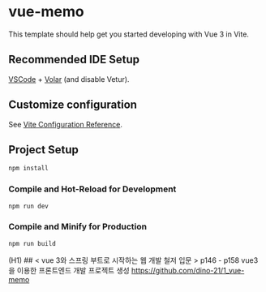 # vue-memo

This template should help get you started developing with Vue 3 in Vite.

## Recommended IDE Setup

[VSCode](https://code.visualstudio.com/) + [Volar](https://marketplace.visualstudio.com/items?itemName=Vue.volar) (and disable Vetur).

## Customize configuration

See [Vite Configuration Reference](https://vitejs.dev/config/).

## Project Setup

```sh
npm install
```

### Compile and Hot-Reload for Development

```sh
npm run dev
```

### Compile and Minify for Production

```sh
npm run build
```
(H1) ## 
< vue 3와 스프링 부트로 시작하는  웹 개발 철저 입문 >
p146 - p158    vue3을 이용한 프론트엔드 개발 
프로젝트 생성
https://github.com/dino-21/1_vue-memo
